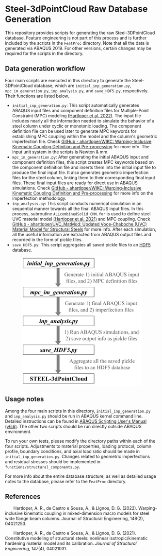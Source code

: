 # Steel-3dPointCloud Raw Database Generation
This repository provides scripts for generating the raw Steel-3DPointCloud database. Feature engineering is not part of this process and is further included by the scripts in the `FeatProc` directory. Note that all the data is generated via ABAQUS 2019. For other versions, certain changes may be required for the scripts in the directory.

## Data generation workflow

Four main scripts are executed in this directory to generate the Steel-3DPointCloud database, which are `initial_inp_generation.py`, `mpc_im_generation.py`, `inp_analysis.py`, and `save_HDF5.py`, respectively. Their functions are listed below,

- `initial_inp_generation.py`: This script automatically generates ABAQUS input files and component definition files for Multiple-Point Constraint (MPC) modeling [(Hartloper et al. 2022)]. The input file includes nearly all the information needed to simulate the behavior of a steel column under cyclic or monotonic loading. The component definition file can be used later to generate MPC keywords for establishing MPC coupling within the model and the column's geometric imperfection file. Check [GitHub - ahartloper/WIKC: Warping-Inclusive Kinematic Coupling Definition and Pre-processing](https://github.com/ahartloper/WIKC) for more info. The input unit system in the scripts is Newton & mm.
- `mpc_im_generation.py`: After generating the initial ABAQUS input and component definition files, this script creates MPC keywords based on the component definition file and inserts them into the initial input file to produce the final input file. It also generates geometric imperfection files for the steel column, linking them to their corresponding final input files. These final input files are ready for direct use in ABAQUS simulations. Check [GitHub - ahartloper/WIKC: Warping-Inclusive Kinematic Coupling Definition and Pre-processing](https://github.com/ahartloper/WIKC) for more info on the imperfection methodology.
- `inp_analysis.py`: This script conducts numerical simulation in an sequential manner towards all the final ABAQUS input files. In this process, subroutine `ALLcombinedSolid_CMN.for` is used to define steel UVC material model [(Hartloper et al. 2021)] and MPC coupling. Check [GitHub - ahartloper/UVC_MatMod: Updated Voce-Chaboche (UVC) Material Model for Structural Steels](https://github.com/ahartloper/UVC_MatMod) for more info. After each simulation, all the useful information are extracted from ABAQUS output files and recorded in the form of pickle files.
- `save_HDF5.py`: This script aggregates all saved pickle files to an [HDF5](https://www.h5py.org/) database.

<p align="center">
  <img src="FIG1/flow.jpg" alt="img0" width="400">
</p>

## Usage notes

Among the four main scripts in this directory, `initial_inp_generation.py` and `inp_analysis.py` should be run in ABAQUS kernel command line. Detailed instructions can be found in [ABAQUS Scripting User's Manual (v6.6)](https://classes.engineering.wustl.edu/2009/spring/mase5513/abaqus/docs/v6.6/books/cmd/default.htm?startat=pt02ch04s05.html). The other two scripts should be run directly outside ABAQUS environment.

To run your own tests, please modify the directory paths within each of the four scripts. Adjustments to material properties, loading protocol, column profile, boundary conditions, and axial load ratio should be made in `initial_inp_generation.py`. Changes related to geometric imperfections and residual stresses should be implemented in `functions/structural_components.py`.

For more info about the entire database structure, as well as detailed usage notes to the database, please refer to the `FeatProc` directory.


## References
&nbsp;&nbsp;&nbsp;&nbsp;&nbsp;&nbsp; Hartloper, A. R., de Castro e Sousa, A., & Lignos, D. G. (2022). Warping-inclusive kinematic coupling in mixed-dimension macro models for steel wide flange beam columns. Journal of Structural Engineering, 148(2), 04021253.

&nbsp;&nbsp;&nbsp;&nbsp;&nbsp;&nbsp; Hartloper, A. R., de Castro e Sousa, A., & Lignos, D. G. (2021). Constitutive modeling of structural steels: nonlinear isotropic/kinematic hardening material model and its calibration. *Journal of Structural Engineering*, *147*(4), 04021031.

[(Hartloper et al. 2022)]: https://ascelibrary.org/doi/full/10.1061/%28ASCE%29ST.1943-541X.0003211
[(Hartloper et al. 2021)]: https://ascelibrary.org/doi/full/10.1061/(ASCE)ST.1943-541X.0002964
[(HDF5 format)]: https://www.h5py.org/
